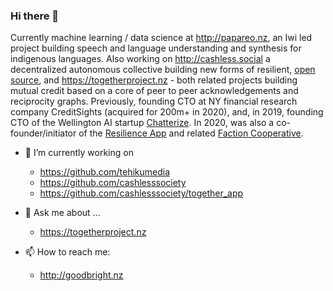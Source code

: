 ### Hi there 👋

Currently machine learning / data science at http://papareo.nz, an Iwi led project building speech and language understanding and synthesis for indigenous languages. Also working on http://cashless.social a decentralized autonomous collective building new forms of resilient, [open source](https://github.com/cashlesssociety), and https://togetherproject.nz - both related projects building mutual credit based on a core of peer to peer acknowledgements and reciprocity graphs. Previously, founding CTO at NY financial research company CreditSights (acquired for 200m+ in 2020), and, in 2019, founding CTO of the Wellington AI startup [Chatterize](http://speakia.app). In 2020, was also a co-founder/initiator of the [Resilience App](https://resilience-app.herokuapp.com) and related [Faction Cooperative](https://github.com/factn).

- 🔭 I’m currently working on

   - https://github.com/tehikumedia
   - https://github.com/cashlesssociety
   - https://github.com/cashlesssociety/together_app

- 💬 Ask me about ...

   - https://togetherproject.nz

- 📫 How to reach me: 
 
   - http://goodbright.nz 
